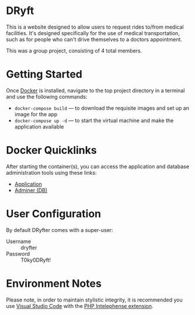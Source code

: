 # DRyft

This is a website designed to allow users to request rides to/from medical facilities. It's designed specifically for the use of medical transportation, such as for people who can't drive themselves to a doctors appointment.

This was a group project, consisting of 4 total members.

# Getting Started

Once [Docker](https://www.docker.com) is installed, navigate to the top project directory in a terminal and use the following commands:

* `docker-compose build` — to download the requisite images and set up an image for the app
* `docker-compose up -d` — to start the virtual machine and make the application available

# Docker Quicklinks

After starting the container(s), you can access the application and database administration tools using these links:

* [Application](http://localhost)
* [Adminer (DB)](http://localhost:8080)

# User Configuration

By default DRyfter comes with a super-user:
<dl>
	<dt>Username</dt><dd>dryfter</dd>
	<dt>Password</dt><dd>T0ky0DRyft!</dd>
</dl>

# Environment Notes

Please note, in order to maintain stylistic integrity, it is recommended you use [Visual Studio Code](https://code.visualstudio.com) with the [PHP Intelephense extension](https://marketplace.visualstudio.com/items?itemName=bmewburn.vscode-intelephense-client).
